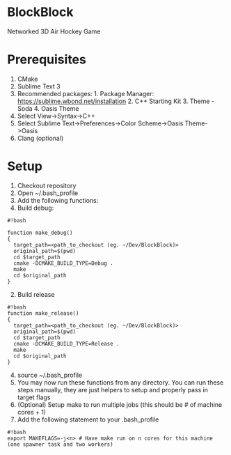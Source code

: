 BlockBlock
==========

Networked 3D Air Hockey Game

# Prerequisites
1. CMake
2. Sublime Text 3
  1. Recommended packages:
    1. Package Manager: https://sublime.wbond.net/installation
    2. C++ Starting Kit
    3. Theme - Soda
    4. Oasis Theme
  2. Select View->Syntax->C++
  3. Select Sublime Text->Preferences->Color Scheme->Oasis Theme->Oasis
3. Clang (optional)

# Setup

1. Checkout repository
2. Open ~/.bash_profile
3. Add the following functions:
  1. Build debug:

```
#!bash

function make_debug()
{
  target_path=<path_to_checkout (eg. ~/Dev/BlockBlock)>
  original_path=$(pwd)
  cd $target_path
  cmake -DCMAKE_BUILD_TYPE=Debug .
  make
  cd $original_path
}
```
  2. Build release
```
#!bash
function make_release()
{
  target_path=<path_to_checkout (eg. ~/Dev/BlockBlock)>
  original_path=$(pwd)
  cd $target_path
  cmake -DCMAKE_BUILD_TYPE=Release .
  make
  cd $original_path
}
```
4. source ~/.bash_profile
5. You may now run these functions from any directory. You can run these steps manually, they are just helpers to setup and properly pass in target flags
6. (Optional) Setup make to run multiple jobs (this should be # of machine cores + 1)
  1. Add the following statement to your .bash_profile
```
#!bash
export MAKEFLAGS=-j<n> # Have make run on n cores for this machine (one spawner task and two workers)
```